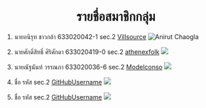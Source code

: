 <center> <h1>รายชื่อสมาชิกกลุ่ม</h1> </center>

1. นายอนิรุท ชาวกล้า 633020042-1 sec.2 [Villsource](https://github.com/VillSource)
![Anirut Chaogla](https://raw.githubusercontent.com/Modelerconso/Lab-4-Software-Engineering/master/media/profile.anirut.jpg)

1. นายศักดิ์สิทธิ์ ศิริศักดา 633020419-0 sec.2 [athenexfolk](https://github.com/athenexfolk)
![](https://raw.githubusercontent.com/Modelerconso/Lab-4-Software-Engineering/master/media/profile.saksit.jpg)

1. นายณัฐนันท์ วรรณภา 633020036-6 sec.2 [Modelconso](https://github.com/Modelerconso)
![](https://raw.githubusercontent.com/Modelerconso/Lab-4-Software-Engineering/master/media/profile.natthanan.jpg)

1. ชื่อ รหัส sec.2 [GitHubUsername](https://github.com/GitHubUsername)
![](picurl)

1. ชื่อ รหัส sec.2 [GitHubUsername](https://github.com/GitHubUsername)
![](picurl)
